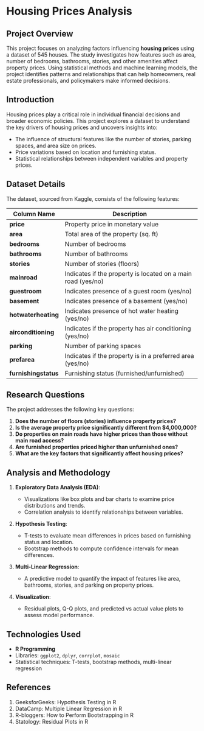# Housing Prices Analysis

## Project Overview

This project focuses on analyzing factors influencing **housing prices** using a dataset of 545 houses. The study investigates how features such as area, number of bedrooms, bathrooms, stories, and other amenities affect property prices. Using statistical methods and machine learning models, the project identifies patterns and relationships that can help homeowners, real estate professionals, and policymakers make informed decisions.

## Introduction

Housing prices play a critical role in individual financial decisions and broader economic policies. This project explores a dataset to understand the key drivers of housing prices and uncovers insights into:
- The influence of structural features like the number of stories, parking spaces, and area size on prices.
- Price variations based on location and furnishing status.
- Statistical relationships between independent variables and property prices.

## Dataset Details
The dataset, sourced from Kaggle, consists of the following features:

| Column Name          | Description                                                   |
|----------------------|---------------------------------------------------------------|
| **price**            | Property price in monetary value                              |
| **area**             | Total area of the property (sq. ft)                           |
| **bedrooms**         | Number of bedrooms                                           |
| **bathrooms**        | Number of bathrooms                                          |
| **stories**          | Number of stories (floors)                                   |
| **mainroad**         | Indicates if the property is located on a main road (yes/no) |
| **guestroom**        | Indicates presence of a guest room (yes/no)                  |
| **basement**         | Indicates presence of a basement (yes/no)                    |
| **hotwaterheating**  | Indicates presence of hot water heating (yes/no)             |
| **airconditioning**  | Indicates if the property has air conditioning (yes/no)      |
| **parking**          | Number of parking spaces                                     |
| **prefarea**         | Indicates if the property is in a preferred area (yes/no)    |
| **furnishingstatus** | Furnishing status (furnished/unfurnished)                    |


## Research Questions
The project addresses the following key questions:

1. **Does the number of floors (stories) influence property prices?**
2. **Is the average property price significantly different from $4,000,000?**
3. **Do properties on main roads have higher prices than those without main road access?**
4. **Are furnished properties priced higher than unfurnished ones?**
5. **What are the key factors that significantly affect housing prices?**


## Analysis and Methodology

1. **Exploratory Data Analysis (EDA)**:
   - Visualizations like box plots and bar charts to examine price distributions and trends.
   - Correlation analysis to identify relationships between variables.

2. **Hypothesis Testing**:
   - T-tests to evaluate mean differences in prices based on furnishing status and location.
   - Bootstrap methods to compute confidence intervals for mean differences.

3. **Multi-Linear Regression**:
   - A predictive model to quantify the impact of features like area, bathrooms, stories, and parking on property prices.

4. **Visualization**:
   - Residual plots, Q-Q plots, and predicted vs actual value plots to assess model performance.


## Technologies Used

- **R Programming**
- Libraries: `ggplot2`, `dplyr`, `corrplot`, `mosaic`
- Statistical techniques: T-tests, bootstrap methods, multi-linear regression


## References
1. GeeksforGeeks: Hypothesis Testing in R
2. DataCamp: Multiple Linear Regression in R
3. R-bloggers: How to Perform Bootstrapping in R
4. Statology: Residual Plots in R
